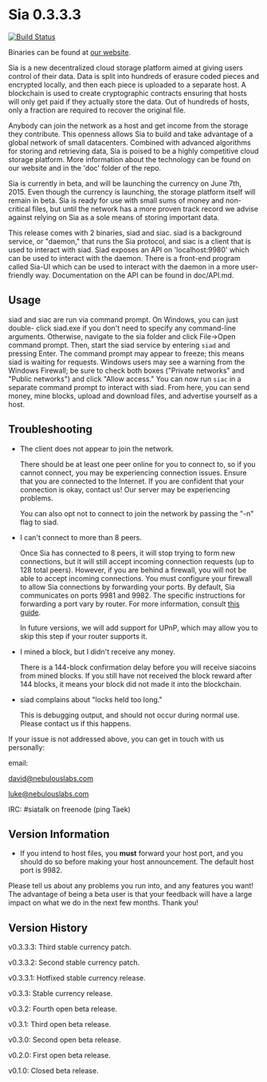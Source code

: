 Sia 0.3.3.3
===========

[![Build Status](https://travis-ci.org/NebulousLabs/Sia.svg?branch=master)](https://travis-ci.org/NebulousLabs/Sia)

Binaries can be found at [our website](http://siacoin.com).

Sia is a new decentralized cloud storage platform aimed at giving users control
of their data. Data is split into hundreds of erasure coded pieces and
encrypted locally, and then each piece is uploaded to a separate host. A
blockchain is used to create cryptographic contracts ensuring that hosts will
only get paid if they actually store the data. Out of hundreds of hosts, only a
fraction are required to recover the original file.

Anybody can join the network as a host and get income from the storage they
contribute. This openness allows Sia to build and take advantage of a global
network of small datacenters. Combined with advanced algorithms for storing and
retrieving data, Sia is poised to be a highly competitive cloud storage
platform. More information about the technology can be found on our website and
in the 'doc' folder of the repo.

Sia is currently in beta, and will be launching the currency on June 7th, 2015.
Even though the currency is launching, the storage platform itself will remain
in beta. Sia is ready for use with small sums of money and non-critical files,
but until the network has a more proven track record we advise against relying
on Sia as a sole means of storing important data.

This release comes with 2 binaries, siad and siac. siad is a background
service, or "daemon," that runs the Sia protocol, and siac is a client that is
used to interact with siad. Siad exposes an API on 'localhost:9980' which can
be used to interact with the daemon. There is a front-end program called Sia-UI
which can be used to interact with the daemon in a more user-friendly way.
Documentation on the API can be found in doc/API.md.

Usage
-----

siad and siac are run via command prompt. On Windows, you can just double-
click siad.exe if you don't need to specify any command-line arguments.
Otherwise, navigate to the sia folder and click File->Open command prompt.
Then, start the siad service by entering `siad` and pressing Enter. The
command prompt may appear to freeze; this means siad is waiting for requests.
Windows users may see a warning from the Windows Firewall; be sure to check
both boxes ("Private networks" and "Public networks") and click "Allow
access." You can now run `siac` in a separate command prompt to interact with
siad. From here, you can send money, mine blocks, upload and download
files, and advertise yourself as a host.

Troubleshooting
---------------

- The client does not appear to join the network.

  There should be at least one peer online for you to connect to, so if you
  cannot connect, you may be experiencing connection issues. Ensure that you
  are connected to the Internet. If you are confident that your connection is
  okay, contact us! Our server may be experiencing problems.

  You can also opt not to connect to join the network by passing the "-n" flag
  to siad.

- I can't connect to more than 8 peers.

  Once Sia has connected to 8 peers, it will stop trying to form new
  connections, but it will still accept incoming connection requests (up to 128
  total peers). However, if you are behind a firewall, you will not be able to
  accept incoming connections. You must configure your firewall to allow Sia
  connections by forwarding your ports. By default, Sia communicates on ports
  9981 and 9982. The specific instructions for forwarding a port vary by
  router. For more information, consult [this guide](http://portfoward.com).

  In future versions, we will add support for UPnP, which may allow you to
  skip this step if your router supports it.

- I mined a block, but I didn't receive any money.

  There is a 144-block confirmation delay before you will receive siacoins from
  mined blocks. If you still have not received the block reward after 144
  blocks, it means your block did not made it into the blockchain.

- siad complains about "locks held too long."

  This is debugging output, and should not occur during normal use. Please
  contact us if this happens.

If your issue is not addressed above, you can get in touch with us personally:

  email:
  
  david@nebulouslabs.com
  
  luke@nebulouslabs.com
  
  IRC: #siatalk on freenode (ping Taek)

Version Information
-------------------

- If you intend to host files, you **must** forward your host port, and you
  should do so before making your host announcement. The default host port is
  9982.

Please tell us about any problems you run into, and any features you want! The
advantage of being a beta user is that your feedback will have a large impact
on what we do in the next few months. Thank you!

Version History
---------------

v0.3.3.3: Third stable currency patch.

v0.3.3.2: Second stable currency patch.

v0.3.3.1: Hotfixed stable currency release.

v0.3.3: Stable currency release.

v0.3.2: Fourth open beta release.

v0.3.1: Third open beta release.

v0.3.0: Second open beta release.

v0.2.0: First open beta release.

v0.1.0: Closed beta release.
